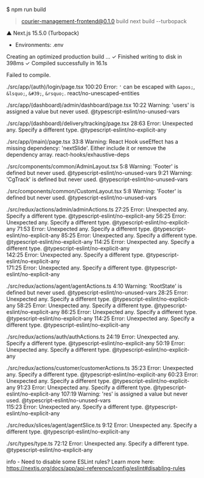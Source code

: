 $ npm run build

> courier-management-frontend@0.1.0 build
> next build --turbopack

   ▲ Next.js 15.5.0 (Turbopack)
   - Environments: .env

   Creating an optimized production build ...
 ✓ Finished writing to disk in 398ms
 ✓ Compiled successfully in 16.1s

Failed to compile.

./src/app/(auth)/login/page.tsx
100:20  Error: `'` can be escaped with `&apos;`, `&lsquo;`, `&#39;`, `&rsquo;`.  react/no-unescaped-entities

./src/app/(dashboard)/admin/dashboard/page.tsx
10:22  Warning: 'users' is assigned a value but never used.  @typescript-eslint/no-unused-vars      

./src/app/(dashboard)/delivery/tracking/page.tsx
28:63  Error: Unexpected any. Specify a different type.  @typescript-eslint/no-explicit-any

./src/app/(main)/page.tsx
33:8  Warning: React Hook useEffect has a missing dependency: 'nextSlide'. Either include it or remove the dependency array.  react-hooks/exhaustive-deps

./src/components/common/AdminLayout.tsx
5:8  Warning: 'Footer' is defined but never used.  @typescript-eslint/no-unused-vars
9:21  Warning: 'CgTrack' is defined but never used.  @typescript-eslint/no-unused-vars

./src/components/common/CustomLayout.tsx
5:8  Warning: 'Footer' is defined but never used.  @typescript-eslint/no-unused-vars

./src/redux/actions/admin/adminActions.ts
27:25  Error: Unexpected any. Specify a different type.  @typescript-eslint/no-explicit-any
56:25  Error: Unexpected any. Specify a different type.  @typescript-eslint/no-explicit-any
71:53  Error: Unexpected any. Specify a different type.  @typescript-eslint/no-explicit-any
85:25  Error: Unexpected any. Specify a different type.  @typescript-eslint/no-explicit-any
114:25  Error: Unexpected any. Specify a different type.  @typescript-eslint/no-explicit-any        
142:25  Error: Unexpected any. Specify a different type.  @typescript-eslint/no-explicit-any        
171:25  Error: Unexpected any. Specify a different type.  @typescript-eslint/no-explicit-any        

./src/redux/actions/agent/agentActions.ts
4:10  Warning: 'RootState' is defined but never used.  @typescript-eslint/no-unused-vars
28:25  Error: Unexpected any. Specify a different type.  @typescript-eslint/no-explicit-any
58:25  Error: Unexpected any. Specify a different type.  @typescript-eslint/no-explicit-any
86:25  Error: Unexpected any. Specify a different type.  @typescript-eslint/no-explicit-any
114:25  Error: Unexpected any. Specify a different type.  @typescript-eslint/no-explicit-any        

./src/redux/actions/auth/authActions.ts
24:19  Error: Unexpected any. Specify a different type.  @typescript-eslint/no-explicit-any
50:19  Error: Unexpected any. Specify a different type.  @typescript-eslint/no-explicit-any

./src/redux/actions/customer/customerActions.ts
35:23  Error: Unexpected any. Specify a different type.  @typescript-eslint/no-explicit-any
60:23  Error: Unexpected any. Specify a different type.  @typescript-eslint/no-explicit-any
91:23  Error: Unexpected any. Specify a different type.  @typescript-eslint/no-explicit-any
107:19  Warning: 'res' is assigned a value but never used.  @typescript-eslint/no-unused-vars       
115:23  Error: Unexpected any. Specify a different type.  @typescript-eslint/no-explicit-any        

./src/redux/slices/agent/agentSlice.ts
9:12  Error: Unexpected any. Specify a different type.  @typescript-eslint/no-explicit-any

./src/types/type.ts
72:12  Error: Unexpected any. Specify a different type.  @typescript-eslint/no-explicit-any

info  - Need to disable some ESLint rules? Learn more here: https://nextjs.org/docs/app/api-reference/config/eslint#disabling-rules